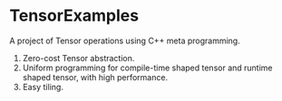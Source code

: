 # TensorExamples
A project of Tensor operations using C++ meta programming.

1. Zero-cost Tensor abstraction.
2. Uniform programming for compile-time shaped tensor and runtime shaped
tensor, with high performance.
3. Easy tiling.
